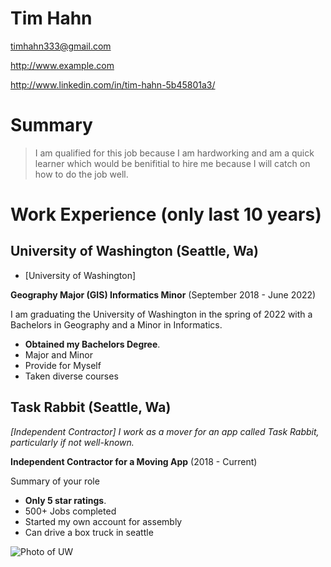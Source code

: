 # Tim Hahn

timhahn333@gmail.com

http://www.example.com

http://www.linkedin.com/in/tim-hahn-5b45801a3/

# Summary

> I am qualified for this job because I am hardworking and am a quick learner which would be benifitial to hire me because I will catch on how to do the job well.

# Work Experience (only last 10 years)

## University of Washington (Seattle, Wa)

* [University of Washington] 

**Geography Major (GIS) Informatics Minor** (September 2018 - June 2022)

I am graduating the University of Washington in the spring of 2022 with a Bachelors in Geography and a Minor in Informatics.

- **Obtained my Bachelors Degree**.
- Major and Minor
- Provide for Myself
- Taken diverse courses

## Task Rabbit (Seattle, Wa)
*[Independent Contractor] I work as a mover for an app called Task Rabbit, particularly if not well-known.*

**Independent Contractor for a Moving App** (2018 - Current)

Summary of your role

- **Only 5 star ratings**.
- 500+ Jobs completed
- Started my own account for assembly
- Can drive a box truck in seattle

[University 1]: http://www.uw.edu
[University 2]: http://www.taskrabbit.com

![Photo of UW](https://rheumatology.uw.edu/sites/rheumatology.uw.edu/files/news_tiles/University-of-Washington-e1569276289826.jpg)
